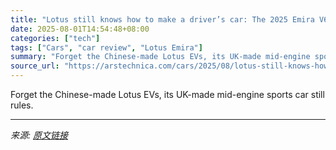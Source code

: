 ```yaml
---
title: "Lotus still knows how to make a driver’s car: The 2025 Emira V6, driven"
date: 2025-08-01T14:54:48+08:00
categories: ["tech"]
tags: ["Cars", "car review", "Lotus Emira"]
summary: "Forget the Chinese-made Lotus EVs, its UK-made mid-engine sports car still rules."
source_url: "https://arstechnica.com/cars/2025/08/lotus-still-knows-how-to-make-a-drivers-car-the-2025-emira-v6-driven/"
---
```


Forget the Chinese-made Lotus EVs, its UK-made mid-engine sports car still rules.

---

*来源: [原文链接](https://arstechnica.com/cars/2025/08/lotus-still-knows-how-to-make-a-drivers-car-the-2025-emira-v6-driven/)*
